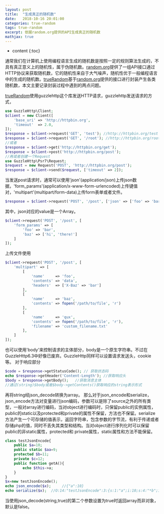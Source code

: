 ```yaml
---
layout: post
title:  "生成真正的随机数"
date:   2018-10-16 20:01:00
categories: true-random
tags: true-random
excerpt: 依据random.org提供的API生成真正的随机数
mathjax: true
---
```


* content
{:toc}

通常我们在计算机上使用编程语言生成的随机数是按照一定的规则算法生成的，不具有真正意义上的随机性，属于伪随机数。[random.org](https://www.random.org/)提供了一组API接口通过HTTP协议来获取随机数，它的随机性来自于大气噪声，随机性优于一般编程语言中的生成的随机数。[trueRandom](https://github.com/hanqing757/trueRandom)基于[random.org](https://www.random.org/)提供的接口进行封装产生各类随机数，本文主要记录封装过程中遇到的两点问题。

[trueRandom](https://github.com/hanqing757/trueRandom)使用guzzlehttp这个库发送HTTP请求，guzzlehttp发送请求的方式，
```php
use GuzzleHttp\Client;
$client = new Client([
    'base_uri' => 'http://httpbin.org',
    'timeout'  => 2.0,
]);
$response = $client->request('GET', 'test'); //http://httpbin.org/test
$response = $client->request('GET', '/root'); //http://httpbin.org/root
//或者
$response = $client->get('http://httpbin.org/get');
$response = $client->post('http://httpbin.org/post');
//再或者创建一个Request
use GuzzleHttp\Psr7\Request;
$request = new Request('POST', 'http://httpbin.org/post');
$response = $client->send($request, ['timeout' => 2]);
```
当发送post请求时，通常可以使用'json'(application/json)上传json数据，'form_params'(application/x-www-form-urlencoded)上传键值对，'multipart'(multipart/form-data)上传form表单或者文件。
```php
$response = $client->request('POST', '/post', ['json' => ['foo' => 'bar']]);
```
其中，json对应的value是一个Array。
```php
$client->request('POST', '/post', [
    'form_params' => [
        'foo' => 'bar',
        'baz' => ['hi', 'there!']
    ]
]);
```
上传文件使用
```php
$client->request('POST', '/post', [
    'multipart' => [
        [
            'name'     => 'foo',
            'contents' => 'data',
            'headers'  => ['X-Baz' => 'bar']
        ],
        [
            'name'     => 'baz',
            'contents' => fopen('/path/to/file', 'r')
        ],
        [
            'name'     => 'qux',
            'contents' => fopen('/path/to/file', 'r'),
            'filename' => 'custom_filename.txt'
        ],
    ]
]);
```
也可以使用'body'来控制请求的主体部分，body是一个原生字符串。不过在GuzzleHttp6.3中好像已废弃。GuzzleHttp同样可以设置请求发送头，cookie等。
对于响应部分
```php
$code = $response->getStatusCode(); // 获取状态码
echo $response->getHeader('Content-Length'); //获取响应头
$body = $response->getBody();   //获取消息主体
//通过(string)$body或者$body->getContents()获取响应的string表示形式
```

再将string经json_decode转换为array。
那么对于json_encode和serialize，json_encode方法对变量进行json编码，参数可以是除了source之外的所有类型，一般对array进行编码，当对object进行编码时，只保留public的实例属性，public的static以及protected和private的属性不保留，方法也不保留。serialize方法产生一个可存储的值表示，返回字符串，包含参数的字节流，有利于传递或者存储php的值，同时不丢失其类型和结构。当对object进行序列化时可以保留public的非static属性，protected和 private属性，static属性和方法不能保留。
```php
class testJsonEncode{
	public $a=10;
	public static $aa=9;
	protected $b=11;
	private $c=12;
	public function getA(){
		echo $this->a;
	}
} 
$x=new testJsonEncode();
echo json_encode($x);     //{"a":10}
echo serialize($x);  //O:14:"testJsonEncode":3:{s:1:"a";i:10;s:4:"*b";i:11;s:17:"testJsonEncodec";i:12;}
```
当使用json_decode(string,true)的第二个参数设置为true时返回array而非对象，默认是false。